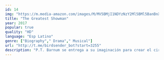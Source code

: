 ```yaml
---
id: 14
img: "https://m.media-amazon.com/images/M/MV5BMjI1NDYzNzY2Ml5BMl5BanBnXkFtZTgwODQwODczNTM@._V1_SX300.jpg"
title: "The Greatest Showman"
year: 2017
popular: true
quality: "HD"
language: "Esp Latino"
genre: ["Biography"," Drama"," Musical"]
url: "http://t.me/birdsender_bot?start=3255"
description: "P.T. Barnum se entrega a su imaginación para crear el circo Barnum & Bailey en el siglo XIX. Con números musicales, artistas exóticos y hazañas, el fascinante espectáculo toma al mundo por asalto para convertirse en el mejor espectáculo de la Tierra"
---
```

